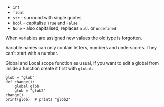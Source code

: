 - `int`
- `float`
- `str` - surround with single quotes
- `bool` - capitalise `True` and `False`
- `None` - also capitalised, replaces `null` or `undefined`

When variables are assigned new values the old type is forgotten.

Variable names can only contain letters, numbers and underscores.  They can't start with a number.

Global and Local scope function as usual, if you want to edit a global from inside a function create it first with `global`:

```
glob = "glob"
def change():
    global glob
    glob = "glob2"
change()
print(glob)  # prints "glob2"
```

